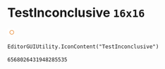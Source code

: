 # TestInconclusive `16x16`
<img src="/img/TestInconclusive.png" width=16 height=16>

``` CSharp
EditorGUIUtility.IconContent("TestInconclusive")
```
```
6568026431948285535
```
